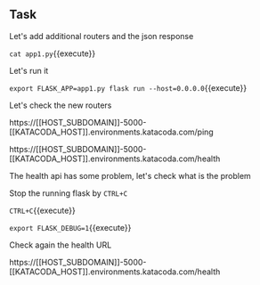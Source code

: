 
## Task

Let's add additional routers and the json response

`cat app1.py`{{execute}}

Let's run it

`export FLASK_APP=app1.py
flask run --host=0.0.0.0`{{execute}}

Let's check the new routers

https://[[HOST_SUBDOMAIN]]-5000-[[KATACODA_HOST]].environments.katacoda.com/ping

https://[[HOST_SUBDOMAIN]]-5000-[[KATACODA_HOST]].environments.katacoda.com/health

The health api has some problem, let's check what is the problem

Stop the running flask by `CTRL+C`

`CTRL+C`{{execute}}

`export FLASK_DEBUG=1`{{execute}}

Check again the health URL

https://[[HOST_SUBDOMAIN]]-5000-[[KATACODA_HOST]].environments.katacoda.com/health



